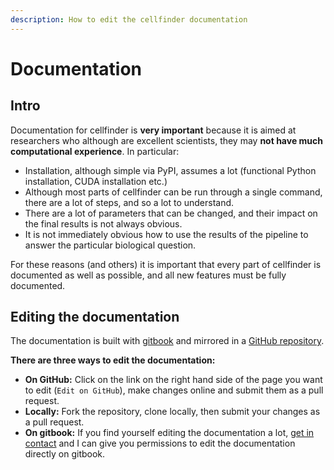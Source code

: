 ```yaml
---
description: How to edit the cellfinder documentation
---
```


# Documentation

## Intro

Documentation for cellfinder is **very important** because it is aimed at researchers who although are excellent scientists, they may **not have much computational experience**. In particular:

* Installation, although simple via PyPI, assumes a lot \(functional Python installation, CUDA installation etc.\)
* Although most parts of cellfinder can be run through a single command, there are a lot of steps, and so a lot to understand.
* There are a lot of parameters that can be changed, and their impact on the final results is not always obvious.
* It is not immediately obvious how to use the results of the pipeline to answer the particular biological question.

For these reasons \(and others\) it is important that every part of cellfinder is documented as well as possible, and all new features must be fully documented.

## Editing the documentation

The documentation is built with [gitbook](https://www.gitbook.com/) and mirrored in a [GitHub repository](https://github.com/adamltyson/cellfinder-documentation).

**There are three ways to edit the documentation:**

* **On GitHub:** Click on the link on the right hand side of the page you want to edit \(`Edit on GitHub`\), make changes online and submit them as a pull request.
* **Locally:** Fork the repository, clone locally, then submit your changes as a pull request.
* **On gitbook:** If you find yourself editing the documentation a lot, [get in contact](../getting-in-touch.md) and I can give you permissions to edit the documentation directly on gitbook. 

